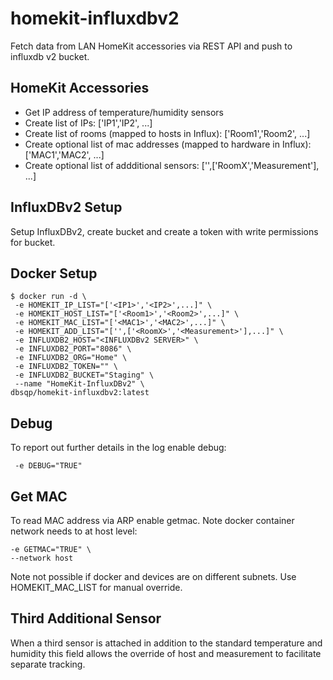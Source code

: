 # homekit-influxdbv2
Fetch data from LAN HomeKit accessories via REST API and push to influxdb v2 bucket.

## HomeKit Accessories
- Get IP address of temperature/humidity sensors
- Create list of IPs: ['IP1','IP2', ...]
- Create list of rooms (mapped to hosts in Influx): ['Room1','Room2', ...]
- Create optional list of mac addresses (mapped to hardware in Influx): ['MAC1','MAC2', ...]
- Create optional list of addditional sensors: ['',['RoomX','Measurement'], ...]


## InfluxDBv2 Setup
Setup InfluxDBv2, create bucket and create a token with write permissions for bucket.

## Docker Setup
```
$ docker run -d \
 -e HOMEKIT_IP_LIST="['<IP1>','<IP2>',...]" \
 -e HOMEKIT_HOST_LIST="['<Room1>','<Room2>',...]" \
 -e HOMEKIT_MAC_LIST="['<MAC1>','<MAC2>',...]" \
 -e HOMEKIT_ADD_LIST="['',['<RoomX>','<Measurement>'],...]" \
 -e INFLUXDB2_HOST="<INFLUXDBv2 SERVER>" \
 -e INFLUXDB2_PORT="8086" \
 -e INFLUXDB2_ORG="Home" \
 -e INFLUXDB2_TOKEN="" \
 -e INFLUXDB2_BUCKET="Staging" \
 --name "HomeKit-InfluxDBv2" \
dbsqp/homekit-influxdbv2:latest
```

## Debug
To report out further details in the log enable debug:
```
 -e DEBUG="TRUE"
```

## Get MAC
To read MAC address via ARP enable getmac. Note docker container network needs to at host level:
```
-e GETMAC="TRUE" \
--network host
```
Note not possible if docker and devices are on different subnets. Use HOMEKIT_MAC_LIST for manual override. 

## Third Additional Sensor
When a third sensor is attached in addition to the standard temperature and humidity this field allows the override of host and measurement to facilitate separate tracking.
